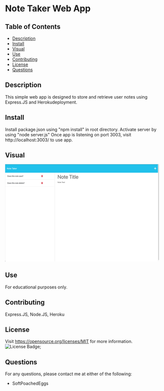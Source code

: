 # Note Taker Web App
## Table of Contents
- [Description](#description)
- [Install](#install)
- [Visual](#visual)
- [Use](#use)
- [Contributing](#contributing)
- [License](#license)
- [Questions](#questions)

## Description
This simple web app is designed to store and retrieve user notes using Express.JS and Herokudeployment. 
## Install
Install package.json using "npm install" in root directory. Activate server by using "node server.js" Once app is listening on port 3003, visit http://localhost:3003/ to use app.
## Visual
![Visual](./public/assets/images/note-taker-screen.jpeg)
## Use
For educational purposes only.
## Contributing
Express.JS, Node.JS, Heroku
## License
Visit https://opensource.org/licenses/MIT for more information.
![License Badge](https://img.shields.io/badge/license-MIT-orange);
## Questions
For any questions, please contact me at either of the following:
* SoftPoachedEggs
